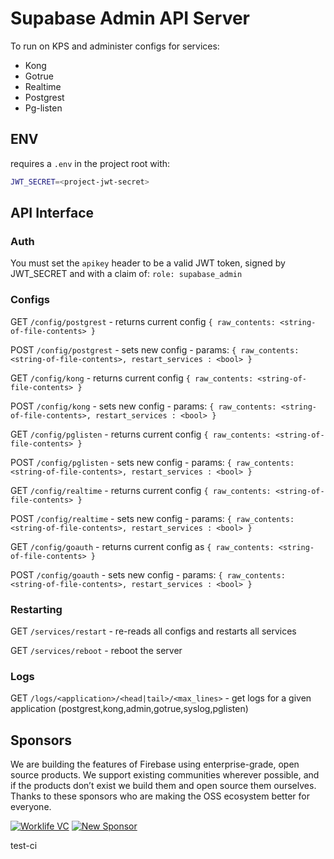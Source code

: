 # Supabase Admin API Server

To run on KPS and administer configs for services:

- Kong
- Gotrue
- Realtime
- Postgrest
- Pg-listen

## ENV

requires a `.env` in the project root with:

```bash
JWT_SECRET=<project-jwt-secret>
```

## API Interface

### Auth

You must set the `apikey` header to be a valid JWT token, signed by JWT_SECRET and with a claim of: `role: supabase_admin`

### Configs

GET `/config/postgrest` - returns current config `{ raw_contents: <string-of-file-contents> }`

POST `/config/postgrest` - sets new config - params: `{ raw_contents: <string-of-file-contents>, restart_services : <bool> }`

GET `/config/kong` - returns current config `{ raw_contents: <string-of-file-contents> }`

POST `/config/kong` - sets new config - params: `{ raw_contents: <string-of-file-contents>, restart_services : <bool> }`

GET `/config/pglisten` - returns current config `{ raw_contents: <string-of-file-contents> }`

POST `/config/pglisten` - sets new config - params: `{ raw_contents: <string-of-file-contents>, restart_services : <bool> }`

GET `/config/realtime` - returns current config `{ raw_contents: <string-of-file-contents> }`

POST `/config/realtime` - sets new config - params: `{ raw_contents: <string-of-file-contents>, restart_services : <bool> }`

GET `/config/goauth` - returns current config as `{ raw_contents: <string-of-file-contents> }`

POST `/config/goauth` - sets new config - params: `{ raw_contents: <string-of-file-contents>, restart_services : <bool> }`

### Restarting

GET `/services/restart` - re-reads all configs and restarts all services

GET `/services/reboot` - reboot the server

### Logs

GET `/logs/<application>/<head|tail>/<max_lines>` - get logs for a given application (postgrest,kong,admin,gotrue,syslog,pglisten)

## Sponsors

We are building the features of Firebase using enterprise-grade, open source products. We support existing communities wherever possible, and if the products don’t exist we build them and open source them ourselves. Thanks to these sponsors who are making the OSS ecosystem better for everyone.

[![Worklife VC](https://user-images.githubusercontent.com/10214025/90451355-34d71200-e11e-11ea-81f9-1592fd1e9146.png)](https://www.worklife.vc)
[![New Sponsor](https://user-images.githubusercontent.com/10214025/90518111-e74bbb00-e198-11ea-8f88-c9e3c1aa4b5b.png)](https://github.com/sponsors/supabase)

test-ci
